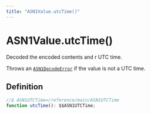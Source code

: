 ```yaml
---
title: "ASN1Value.utcTime()"
---
```


# ASN1Value.utcTime()

Decoded the encoded contents and r UTC time.

Throws an [`ASN1DecodeError`](/reference/main/ASN1DecodeError) if the value is not a UTC time.

## Definition

```ts
//$ ASN1UTCTime=/reference/main/ASN1UTCTime
function utcTime(): $$ASN1UTCTime;
```
